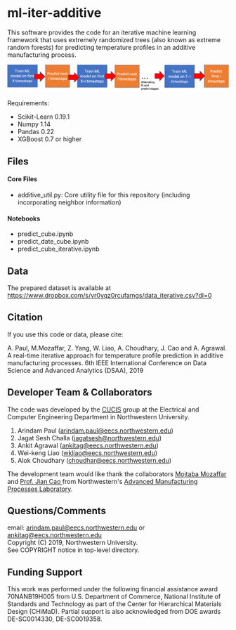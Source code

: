 # ml-iter-additive
This software provides the code for an iterative machine learning framework that uses extremely randomized trees (also known as extreme random forests) for predicting temperature profiles in an additive manufacturing process. 

<p align="center">
  <img src="iterative_additive.png" width="800">
</p>

Requirements:

* Scikit-Learn 0.19.1
* Numpy 1.14
* Pandas 0.22
* XGBoost 0.7 or higher

## Files

#### Core Files
- additive_util.py: Core utility file for this repository (including incorporating neighbor information) 


#### Notebooks
- predict_cube.ipynb
- predict_date_cube.ipynb
- predict_cube_iterative.ipynb

## Data 

The prepared dataset is available at https://www.dropbox.com/s/vr0yqz0rcufamgs/data_iterative.csv?dl=0 

## Citation

If you use this code or data, please cite:

A. Paul, M.Mozaffar, Z. Yang, W. Liao, A. Choudhary, J. Cao and A. Agrawal. A real-time iterative approach for temperature profile prediction in additive manufacturing processes. 6th IEEE International Conference on Data Science and Advanced Analytics (DSAA), 2019


## Developer Team & Collaborators 

The code was developed by the <a href="http://cucis.ece.northwestern.edu/">CUCIS</a> group at the Electrical and Computer Engineering Department in Northwestern University. 

1. Arindam Paul (arindam.paul@eecs.northwestern.edu)
2. Jagat Sesh Challa (jagatsesh@northwestern.edu)
3. Ankit Agrawal (ankitag@eecs.northwestern.edu)
4. Wei-keng Liao (wkliao@eecs.northwestern.edu)
5. Alok Choudhary (choudhar@eecs.northwestern.edu)

The development team would like thank the collaborators <a href="https://www.linkedin.com/in/mojtaba-mozaffar-08b95b106/">Mojtaba Mozaffar</a> and <a href="http://ampl.mech.northwestern.edu/faculty/jian-cao/index.html">Prof. Jian Cao </a> from Northwestern's <a href="http://ampl.mech.northwestern.edu/">Advanced Manufacturing Processes Laboratory</a>. 


## Questions/Comments

email: arindam.paul@eecs.northwestern.edu or ankitag@eecs.northwestern.edu</br>
Copyright (C) 2019, Northwestern University.<br/>
See COPYRIGHT notice in top-level directory.

## Funding Support

This work was performed under the following financial assistance award 70NANB19H005 from U.S. Department of Commerce, National Institute of Standards and Technology as part of the Center for Hierarchical Materials Design (CHiMaD). Partial support is also acknowledged from DOE awards DE-SC0014330, DE-SC0019358.
